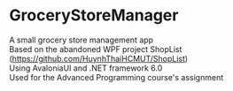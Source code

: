 # GroceryStoreManager
A small grocery store management app\
Based on the abandoned WPF project ShopList (https://github.com/HuynhThaiHCMUT/ShopList)\
Using AvaloniaUI and .NET framework 6.0\
Used for the Advanced Programming course's assignment